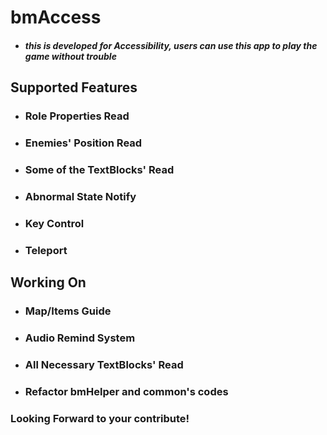 # bmAccess
- ##### this is developed for Accessibility, users can use this app to play the game without trouble

## Supported Features
- ### Role Properties Read
- ### Enemies' Position Read
- ### Some of the TextBlocks' Read
- ### Abnormal State Notify
- ### Key Control
- ### Teleport


## Working On
- ### Map/Items Guide
- ### Audio Remind System
- ### All Necessary TextBlocks' Read
- ### Refactor bmHelper and common's codes

### Looking Forward to your contribute!
